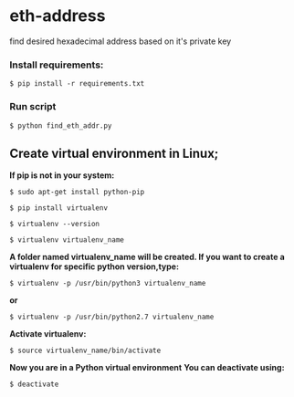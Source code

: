 # eth-address
find desired hexadecimal address based on it's private key



### Install requirements:

`$ pip install -r requirements.txt`

### Run script

`$ python find_eth_addr.py`

## Create virtual environment in Linux;
**If pip is not in your system:**

`$ sudo apt-get install python-pip`

`$ pip install virtualenv`

`$ virtualenv --version`

`$ virtualenv virtualenv_name`

**A folder named virtualenv_name will be created. 
If you want to create a virtualenv for specific python version,type:**

`$ virtualenv -p /usr/bin/python3 virtualenv_name` 

**or**

`$ virtualenv -p /usr/bin/python2.7 virtualenv_name`

**Activate virtualenv:**

`$ source virtualenv_name/bin/activate`

**Now you are in a Python virtual environment**
**You can deactivate using:**

`$ deactivate`

